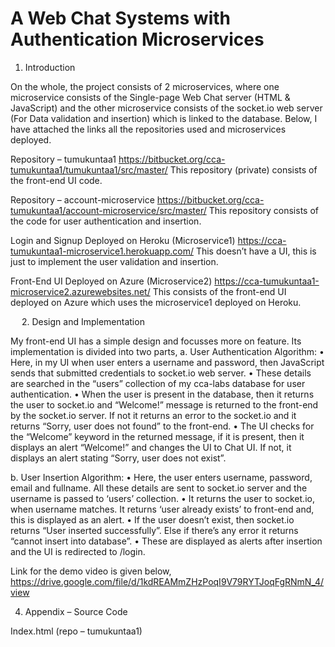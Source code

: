 # A Web Chat Systems with Authentication Microservices

1. Introduction

On the whole, the project consists of 2 microservices, where one microservice consists of the Single-page Web Chat server (HTML & JavaScript) and the other microservice consists of the socket.io web server (For Data validation and insertion) which is linked to the database.
Below, I have attached the links all the repositories used and microservices deployed.

Repository – tumukuntaa1
https://bitbucket.org/cca-tumukuntaa1/tumukuntaa1/src/master/
This repository (private) consists of the front-end UI code.

Repository – account-microservice 
https://bitbucket.org/cca-tumukuntaa1/account-microservice/src/master/
This repository consists of the code for user authentication and insertion.

Login and Signup Deployed on Heroku (Microservice1)
https://cca-tumukuntaa1-microservice1.herokuapp.com/
This doesn’t have a UI, this is just to implement the user validation and insertion.

Front-End UI Deployed on Azure (Microservice2)
https://cca-tumukuntaa1-microservice2.azurewebsites.net/
This consists of the front-end UI deployed on Azure which uses the microservice1 deployed on Heroku.

 
2. Design and Implementation

My front-end UI has a simple design and focusses more on feature.
Its implementation is divided into two parts,
a. User Authentication 
Algorithm:
•	Here, in my UI when user enters a username and password, then JavaScript sends that submitted credentials to socket.io web server.
•	These details are searched in the “users” collection of my cca-labs database for user authentication.
•	When the user is present in the database, then it returns the user to socket.io and “Welcome!” message is returned to the front-end by the socket.io server. If not it returns an error to the socket.io and it returns “Sorry, user does not found” to the front-end. 
•	The UI checks for the “Welcome” keyword in the returned message, if it is present, then it displays an alert “Welcome!” and changes the UI to Chat UI. If not, it displays an alert stating “Sorry, user does not exist”.

b. User Insertion 
Algorithm:
•	Here, the user enters username, password, email and fullname. All these details are sent to socket.io server and the username is passed to ‘users’ collection.
•	 It returns the user to socket.io, when username matches. It returns ‘user already exists’ to front-end and, this is displayed as an alert. 
•	If the user doesn’t exist, then socket.io returns “User inserted successfully”. Else if there’s any error it returns “cannot insert into database”.
•	These are displayed as alerts after insertion and the UI is redirected to /login.

Link for the demo video is given below,
https://drive.google.com/file/d/1kdREAMmZHzPoqI9V79RYTJoqFgRNmN_4/view

4. Appendix – Source Code

Index.html (repo – tumukuntaa1)
<!DOCTYPE html>
<html>
    <head lang="en">
        <meta charset="utf-8">
        <title>CCA-Assignment of Abhinava K. Tumukunta</title>
        <link rel="stylesheet" href="https://udayton-cloud.bitbucket.io/style3.css">
        <script src="https://udayton-cloud.bitbucket.io/clock.js"></script>
        <script src="https://code.jquery.com/jquery-3.5.1.min.js" crossorigin="anonymous"></script>
        <style>
            .button{
                background-color: #4CAF50;
                border: none;
                color: white;
                padding: 5px;
                text-align: center;
                text-decoration: none;
                display: inline-block;
                font-size: 12px;
                margin: 4px 2px;
                cursor: pointer;
            }
            .round{
                border-radius: 8px;
            }
            #response{
                background-color: #FF9800;
            }
        </style>
        <script src="/socket.io/socket.io.js"></script> 
        <script>
            var socketio=io();
            socketio.on("login",(data)=>{
                if(data.includes("Welcome")){
                    $('#chat-page').show();
                    $('#login').hide();
                }else{
                    alert(data);
                }
            });

            socketio.on("signup",(data)=>{
                console.log(data)
                if(data.includes("success")){
                    $('#login').show();
                    $('#signup').hide();
                    alert("signup done!, you can login now.");
                }else{
                    alert(data);
                }
            })
        </script>  
    </head>
    <body>
        <div class="container wrapper">
        <div class="top">
        <h1>Cloud Computing and Applications</h1>
        <h2>Individual Assignment By Abhinava K Tumukunta</h2>
        <div id="email" onclick="showhideEmail()">Show my email</div></div>
        <script src='email1.js'></script>
        <div class="wrapper">
        <div class="menubar">
        <p>Just a demo HTML page.</p>
        <div id="mydiv"
                onclick="document.getElementById('mydiv').innerHTML= 'Clicked time: '+Date()">
            Click here for Current time
        </div>
        <div id="digital-clock"></div>
        <script>
            function displayTime(){
                document.getElementById('digital-clock').innerHTML='Current time:' + new Date();
            }
            setInterval(displayTime,500);
        </script>
        </div>
        <div class="main">
        <canvas id="analog-clock" width="150" height="150" style="background-color: #999"></canvas>
        <script>
            var canvas = document.getElementById("analog-clock");
            var ctx = canvas.getContext("2d");
            var radius=canvas.height /2;
            ctx.translate(radius, radius);
            radius = radius * 0.9;
            setInterval(drawClock, 1000);

            function drawClock(){
                drawFace(ctx, radius);
                drawNumbers(ctx, radius);
                drawTime(ctx, radius);
            }
        </script>
        <div id="login">
            <form>
                <h3>LOGIN</h3>
                <input name="username" placeholder="USERNAME" id="username-login"><br>
                <input name="password" placeholder="PASSWORD"  id="password-login" type="password"><br>
                <div class="button" onclick="login()">LOGIN</div>
                <p>Don't have an account? <a href="#" onclick="$('#signup').show(); $('#chat-page').hide(); $('#login').hide();">Signup!</a></p>
            </form>
            <script>
                function login(){

                    socketio.emit("login",{"username":$('#username-login').val(),"password":$('#password-login').val()});
                    
                }
            </script>
        </div>

        <div id="signup">
            <form>
                <h3>SIGNUP</h3>
                <input name="username" placeholder="USERNAME" id="username"><br>
                <input name="password" placeholder="PASSWORD"  id="password" type="password"><br>
                <input name="email" placeholder="EMAIL" id="email" type="email"><br>
                <input name="fullname" placeholder="FULL NAME"  id="fullname"><br>
                <div class="button" onclick="signup()">SIGNUP</div>
            
            </form>
            <script>
                function signup(){

                    alert($('#username').val())
                    socketio.emit("signup",{"username" : $('#username').val() , "password" : $('#password').val(),
            "email" : $('#email').val(), "fullname" : $('#fullname').val()});
                   
                }
            </script>
        </div>

        <div id="chat-page">
            <form>
            <h3>Chat Client</h3><br>
            Chat message:<input name="data" onkeyup="socketio.emit('typing')" onkeypress="checkEnter(event)" id="data">
            <input class="button round" type="button" value="Send" onclick="send()">
            <div id="typing"></div>
            <div id="online"></div>
            <div id="response"></div>
            <script>
                function send(){
                    var input=$('#data').val();
                    if (input.length == 0){return;}
                    socketio.emit("message",input)
                    $("#data").val("")
                }
                socketio.on("message",(data)=>{
                    $("#response").append(data+"<br>");
                })
                socketio.on("typing",function(data){
                    $("#typing").html(data);
                    setTimeout(()=>{$("#typing").html("<br>")},500);
                });
                socketio.on("online",(data)=>{
                    $("#online").html(data+"<br>");
                });
                function checkEnter(event){
                    if(event.keyCode==13) send();
                }
            </script>
            <!--<script>
                function jQueryAjax(){
                    var input=$("#data").val();
                    if (input.length == 0){return;}
                    $.get("echo.php?data="+input,
                        function(result){
                            $("#response").html("Response from server:"+result);
                        });
                        $("#data").val("");
                }
                function jQueryAjaxPost(){
                    var input=$("#data").val();
                    if (input.length == 0){return;}
                    $.post("echo.php",
                    {data: input},
                    function(result){
                        $("#response").html("Response from server:"+result);
                    });
                    $("#data").val("");
                }
            </script>-->
        </form>
        <script>
            $('#chat-page').hide();
            $('#signup').hide();
        </script>
    </div>
        <!--
        <script>
            function getEcho(){
                var input = document.getElementById("data").value;
                if (input.length ==0){
                    return;
                }
                var xhttp= new XMLHttpRequest();
                xhttp.onreadystatechange = function() {
                    if( this.readyState == 4 && this.status== 200){
                        console.log("Received data="+ xhttp.responseText);
                        document.getElementById("response").innerText= "Response from server:"+ xhttp.responseText;
                    }
                }
                xhttp.open("GET","echo.php?data="+input,true);
                xhttp.send();
                document.getElementById("data").value="";
            }
        </script>-->
        </div>
        </div>
        </div>
    </body>
</html>

Index.js (repo – tumukuntaa1)
const express = require('express')
const needle = require('needle');
const app = express()
const MongoClient = require('mongodb').MongoClient;
const mongourl = "mongodb+srv://cca-tumukuntaa1:saireddy16@cca-tumukuntaa1.lvn4k.mongodb.net/cca-labs?retryWrites=true&w=majority";
const dbClient = new MongoClient(mongourl,{useNewUrlParser: true, useUnifiedTopology: true});
dbClient.connect(err=>{ 
    if(err) 
        throw err;
    console.log("Connected to the MongoDB cluster");
})
const cors = require('cors')
app.use(cors())
var port = process.env.PORT || 8080;
const http = require('http').Server(app).listen(port)
app.use(express.static('static'))
app.use(express.urlencoded({extended: false}))

app.get('/',(req,res)=>{
    res.sendFile(__dirname+'/static/chatclient/index.html');
})

app.get('/echo.php',function(req,res){
    var data = req.query.data
    res.send(data)
})

app.post('/echo.php',function(req,res){
    var data = req.body['data']
    res.send(data)
})
app.get('/uscities-search',(req,res)=>{
    res.send("US City search in Microservice by Abhinava K. Tumukunta");
})
let fields = {_id: false,
    zips : true,
    city : true,
    state_id: true,
    state_name: true,
    county_name: true,
    timezone: true};
    app.get('/uscities-search/:zips(\\d{1,5})', function(req,res){
        const db = dbClient.db();
        let zipRegEx = new RegExp(req.params.zips);
        const cursor = db.collection("uscities").find({zips:zipRegEx}).project(fields);
        cursor.toArray(function(err, results){
            console.log(results);
            res.send(results);
        });
    });
    app.get('/uscities-search/:city', function(req,res){
        const db = dbClient.db();
        let cityRegEx = new RegExp(req.params.city, 'i');
        const cursor = db.collection("uscities").find({city:cityRegEx}).project(fields);
        cursor.toArray(function(err, results){
            console.log(results);
            res.send(results);
        });
    });
const io = require('socket.io')(http);
console.log("socket.io server is running on port "+port);
app.get("/chat",(req,res)=>{
    res.sendFile(__dirname+'/static/chatclient/index.html')
})
io.on('connection',(socketclient)=>{
    console.log('A new client is connected!');
    socketclienthandler(socketclient)
})

function socketclienthandler(socketclient){
    socketclient.on("message", (data)=>{
        console.log('Data from a client: '+data);
        io.emit("message",`${socketclient.id} says: ${data}`)
    });
    socketclient.on("typing", ()=>{
        console.log(`${socketclient.id} is typing ...  `);
        socketclient.broadcast.emit("typing",`${socketclient.id} is typing ...`)
    });
    var onlineClients = Object.keys(io.sockets.sockets).length;
    var welcomeMessage = `${socketclient.id} is connected! Number of connected clients: ${onlineClients}`;
    console.log(welcomeMessage);
    io.emit("online",welcomeMessage); 
    socketclient.on('disconnect', ()=>{
        var onlineClients = Object.keys(io.sockets.sockets).length;
        var byeMessage = `${socketclient.id} is disconnected! Number of connected clients: ${onlineClients}`;
        console.log(byeMessage);
        io.emit("online",byeMessage); 
    });

    socketclient.on('login', (data)=>{
        console.log(data)
        needle('post', 'https://cca-tumukuntaa1-microservice1.herokuapp.com/login', data, {json: true}).then((res) => {
            console.log(`Status: ${res.statusCode}`);
            console.log('Body: ', res.body);
            socketclient.emit("login", res.body)
        }).catch((err) => {
            console.error(err);
        });
    });

    socketclient.on('signup', (data)=>{
        console.log(data)
        needle('post', 'https://cca-tumukuntaa1-microservice1.herokuapp.com/signup', data, {json: true}).then((res) => {
            console.log(`Status: ${res.statusCode}`);
            console.log('Body: ', Object.keys(res));
            socketclient.emit("signup", res.body)
        }).catch((err) => {
            console.error(err);
        });
    });
}
 
Index.js (repo – account-microservice)
const express=require('express')
const app=express()
var port= process.env.PORT || 8080;
const cors=require('cors')
app.use(cors())
app.use(express.json());
app.use(express.static('static'))
app.listen(port,() =>
console.log('Http Server with Express.js is listening on port: '+port))
const MongoClient = require('mongodb').MongoClient
const mongourl = "mongodb+srv://cca-tumukuntaa1:saireddy16@cca-tumukuntaa1.lvn4k.mongodb.net/cca-labs?retryWrites=true&w=majority"
const dbClient = new MongoClient(mongourl, {useNewUrlParser: true, useUnifiedTopology:true});
dbClient.connect(err=> {
    if (err) throw err;
    console.log("Connected to MongoDB Cluster!");
});
app.post('/',(req,res)=>{
    res.sendFile('https://cca-tumukuntaa1-microservice1.herokuapp.com/');
})
app.post('/signup',(req,res)=>{
    const db = dbClient.db();
    console.log(req.body)
    const {username,password,fullname,email} = req.body; //input
    console.log('/singup->req.body.username:'+username);
    console.log('/singup->req.body.username:'+username);    
    db.collection("users").findOne({username:username},(err,user)=>{
            if(user){
                res.send("User already exists!")
            }
            else{
                let newUser = {username:username,password:password,fullname:fullname,email:email};
                db.collection("users").insertOne(newUser,(err,result)=>{
                    if(err){
                        res.send("Cannot insert into database.")
                    }
                    res.send("User inserted successfully.")
                });
            }
        });
})

app.post('/login',(req,res)=>{
    const db = dbClient.db();
    const {username,password} = req.body;
    console.log('/signup->req.body.username:'+username);
    db.collection("users").findOne({username:username, password : password},(err,user)=>{
            if(user){
                res.send("Welcome!")
            }
            else{
                res.send("Sorry, user does not exist.")
            }
        });
})

app.get('/echo.php',function (req,res){
    var data= req.query.data
    res.send(data)
})

app.post('/echo.php',function (req,res){
    var data= req.body['data']
    res.send(data)
})
let fields={_id:false,
    zips:true,
    city:true,
    state_id:true,
    state_name:true,
    county_name:true,
    timezone:true
}
app.get('/uscities-search/:zips(\\d{1,5})',function (req,res){
    const db = dbClient.db();
    let zipRegExp = new RegExp(req.params.zips);
    const cursor = db.collection("uscities").find({zips:zipRegExp}).project(fields);
    cursor.toArray(function(err, results){
        console.log(results)
        res.send(results)
    })
})
app.get('/uscities-search/:city',function (req,res){
    const db = dbClient.db();
    let cityRegExp = new RegExp(req.params.city,'i');
    const cursor = db.collection("uscities").find({city:cityRegExp}).project(fields);
    cursor.toArray(function(err, results){
        console.log(results)
        res.send(results)
    })})
